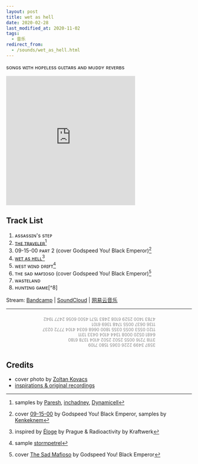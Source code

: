 ```yaml
---
layout: post
title: wet as hell
date: 2020-02-28
last_modified_at: 2020-11-02
tags:
  - 音乐
redirect_from:
  - /sounds/wet_as_hell.html
---
```


sᴏɴɢs ᴡɪᴛʜ ʜᴏᴘᴇʟᴇss ɢᴜɪᴛᴀʀs ᴀɴᴅ ᴍᴜᴅᴅʏ ʀᴇᴠᴇʀʙs

<iframe style="border: 0; width: 350px; height: 350px;" src="https://bandcamp.com/EmbeddedPlayer/album=3279736846/size=large/bgcol=ffffff/linkcol=4ec5ec/minimal=true/transparent=true/" seamless><a href="https://feeshy.bandcamp.com/album/wet-as-hell">wet as hell by feeshy</a></iframe>

## Track List

1. ᴀssᴀssɪɴ's sᴛᴇᴘ
2. [ᴛʜᴇ ᴛʀᴀᴠᴇʟᴇʀ](/poetry/gloom/the-traveler)[^2]
3. 09-15-00 ᴘᴀʀᴛ 2 (cover Godspeed You! Black Emperor)[^3]
4. [ᴡᴇᴛ ᴀs ʜᴇʟʟ](#morse)[^4]
5. ᴡᴇsᴛ ᴡɪɴᴅ ᴅʀɪғᴛ[^5]
6. ᴛʜᴇ sᴀᴅ ᴍᴀғɪᴏsᴏ (cover Godspeed You! Black Emperor)[^6]
7. ᴡᴀsᴛᴇʟᴀɴᴅ
8. ʜᴜɴᴛɪɴɢ ɢᴀᴍᴇ[^8]

Stream: [Bandcamp](https://feeshy.bandcamp.com/album/wet-as-hell) | [SoundCloud](https://soundcloud.com/feeshy_cn/sets/wet-as-hell) | [网易云音乐](https://music.163.com/album?id=121817724)

---

<div id="morse" style="font-size: smaller; transform: rotate(180deg); opacity: 0.5; width: fit-content; margin: auto; padding: 0.5em;">
	3597 3499 2226 0365 1580 7109<br>
	3118 7216 0055 2502 2502 4104 1378 6180<br>
	6481 0520 0008 1344 4104 0433 1311<br>
	1120 0553 0055 0355 1800 0668 6034 4104	7772 0237<br>
	1136 0637 0055 1748 1369 6101<br>
	4783 1400 2529 6108 2483 1571 4500 6056	2477 1942<br>
</div>

## Credits

- cover photo by [Zoltan Kovacs](https://unsplash.com/photos/CdlDVEY6pcU)
- [inspirations & original recordings](https://music.apple.com/cn/playlist/inspirations-original-recordings-for-wet-as-hell/pl.u-2aoqpAatNXdvbYz)

[^2]: samples by [Paresh](https://freesound.org/people/Paresh/sounds/324086/), [inchadney](https://freesound.org/people/inchadney/sounds/113383/), [Dynamicell](https://freesound.org/people/Dynamicell/sounds/17548/)

[^3]: cover [09-15-00](https://www.youtube.com/watch?v=yg-okiuauBQ) by Godspeed You! Black Emperor, samples by [Kenkeknem](https://freesound.org/people/Kenkeknem/sounds/414932/)

[^4]: inspired by [Éloge](http://www.zafka.cn/music/prague-le-pont-2005/#:~:text=Eloge) by Prague & Radioactivity by Kraftwerk

[^5]: sample [stormpetrel](https://freesound.org/people/stormpetrel/sounds/173096/)

[^6]: cover [The Sad Mafioso](https://www.youtube.com/watch?v=HSnABcDg4t8) by Godspeed You! Black Emperor